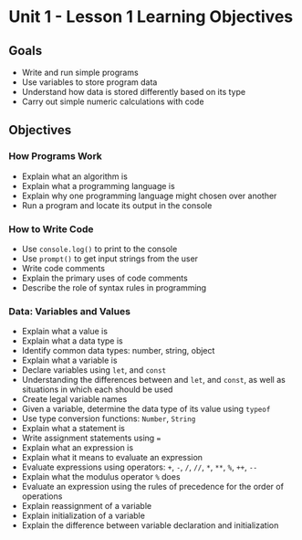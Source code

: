 # Unit 1 - Lesson 1 Learning Objectives

## Goals

- Write and run simple programs
- Use variables to store program data
- Understand how data is stored differently based on its type
- Carry out simple numeric calculations with code

## Objectives

### How Programs Work

- Explain what an algorithm is
- Explain what a programming language is
- Explain why one programming language might chosen over another
- Run a program and locate its output in the console

### How to Write Code

- Use `console.log()` to print to the console
- Use `prompt()` to get input strings from the user
- Write code comments
- Explain the primary uses of code comments
- Describe the role of syntax rules in programming

### Data: Variables and Values

- Explain what a value is
- Explain what a data type is
- Identify common data types: number, string, object
- Explain what a variable is
- Declare variables using `let`, and `const`
- Understanding the differences between and `let`, and `const`, as well as situations in which each should be used
- Create legal variable names
- Given a variable, determine the data type of its value using `typeof`
- Use type conversion functions: `Number`, `String`
- Explain what a statement is
- Write assignment statements using `=`
- Explain what an expression is
- Explain what it means to evaluate an expression
- Evaluate expressions using operators: `+`, `-`, `/`, `//`, `*`, `**`, `%`, `++`, `--`
- Explain what the modulus operator `%` does
- Evaluate an expression using the rules of precedence for the order of operations
- Explain reassignment of a variable
- Explain initialization of a variable
- Explain the difference between variable declaration and initialization
